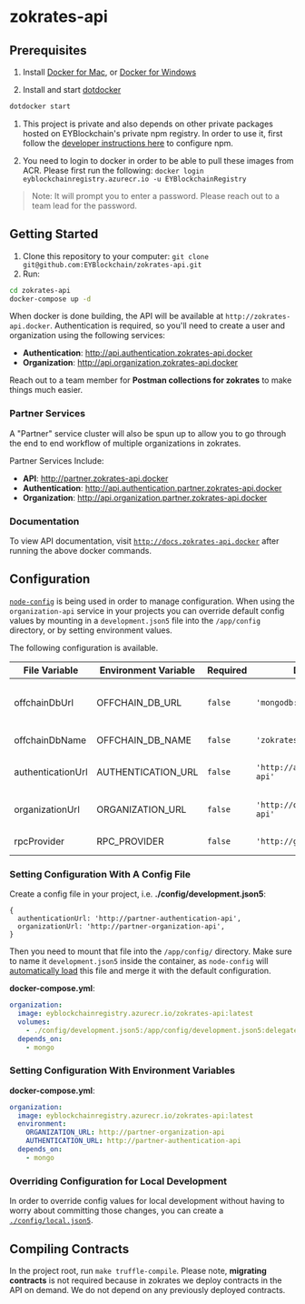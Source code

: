 # zokrates-api

## Prerequisites

1. Install [Docker for Mac](https://www.docker.com/docker-mac), or
   [Docker for Windows](https://www.docker.com/docker-windows)

1. Install and start [dotdocker](https://github.com/aj-may/dotdocker)

```sh
dotdocker start
```

1. This project is private and also depends on other private packages hosted on EYBlockchain's
   private npm registry. In order to use it, first follow the
   [developer instructions here](https://github.com/EYBlockchain/README/blob/master/dev-tools/npm.md)
   to configure npm.

1. You need to login to docker in order to be able to pull these images from ACR. Please first run
   the following: `docker login eyblockchainregistry.azurecr.io -u EYBlockchainRegistry`

> Note: It will prompt you to enter a password. Please reach out to a team lead for the password.

## Getting Started

1. Clone this repository to your computer: `git clone git@github.com:EYBlockchain/zokrates-api.git`
1. Run:

```sh
cd zokrates-api
docker-compose up -d
```

When docker is done building, the API will be available at `http://zokrates-api.docker`.
Authentication is required, so you'll need to create a user and organization using the following
services:

- **Authentication**: <http://api.authentication.zokrates-api.docker>
- **Organization**: <http://api.organization.zokrates-api.docker>

Reach out to a team member for **Postman collections for zokrates** to make things much easier.

### Partner Services

A "Partner" service cluster will also be spun up to allow you to go through the end to end workflow
of multiple organizations in zokrates.

Partner Services Include:

- **API**: <http://partner.zokrates-api.docker>
- **Authentication**: <http://api.authentication.partner.zokrates-api.docker>
- **Organization**: <http://api.organization.partner.zokrates-api.docker>

### Documentation

To view API documentation, visit
[`http://docs.zokrates-api.docker`](http://docs.zokrates-api.docker) after running the above docker
commands.

## Configuration

[`node-config`](https://github.com/lorenwest/node-config) is being used in order to manage
configuration. When using the `organization-api` service in your projects you can override default
config values by mounting in a `development.json5` file into the `/app/config` directory, or by
setting environment values.

The following configuration is available.

| File Variable     | Environment Variable | Required | Default                       | Description                       |
| ----------------- | -------------------- | -------- | ----------------------------- | --------------------------------- |
| offchainDbUrl     | OFFCHAIN_DB_URL      | `false`  | `'mongodb://mongo:27017'`     | URL to connect the mongo database |
| offchainDbName    | OFFCHAIN_DB_NAME     | `false`  | `'zokrates'`                  | Name of the database              |
| authenticationUrl | AUTHENTICATION_URL   | `false`  | `'http://authentication-api'` | Url of the authentication api     |
| organizationUrl   | ORGANIZATION_URL     | `false`  | `'http://organization-api'`   | Url of the organization api       |
| rpcProvider       | RPC_PROVIDER         | `false`  | `'http://ganache:8545'`       | Blockchain network url            |

### Setting Configuration With A Config File

Create a config file in your project, i.e. **./config/development.json5**:

```json5
{
  authenticationUrl: 'http://partner-authentication-api',
  organizationUrl: 'http://partner-organization-api',
}
```

Then you need to mount that file into the `/app/config/` directory. Make sure to name it
`development.json5` inside the container, as `node-config` will
[automatically load](https://github.com/lorenwest/node-config/wiki/Configuration-Files#default-node_env)
this file and merge it with the default configuration.

**docker-compose.yml**:

```yaml
organization:
  image: eyblockchainregistry.azurecr.io/zokrates-api:latest
  volumes:
    - ./config/development.json5:/app/config/development.json5:delegated
  depends_on:
    - mongo
```

### Setting Configuration With Environment Variables

**docker-compose.yml**:

```yaml
organization:
  image: eyblockchainregistry.azurecr.io/zokrates-api:latest
  environment:
    ORGANIZATION_URL: http://partner-organization-api
    AUTHENTICATION_URL: http://partner-authentication-api
  depends_on:
    - mongo
```

### Overriding Configuration for Local Development

In order to override config values for local development without having to worry about committing
those changes, you can create a [`./config/local.json5`](./config/local.example.json5).

## Compiling Contracts

In the project root, run `make truffle-compile`. Please note, **migrating contracts** is not
required because in zokrates we deploy contracts in the API on demand. We do not depend on any
previously deployed contracts.
